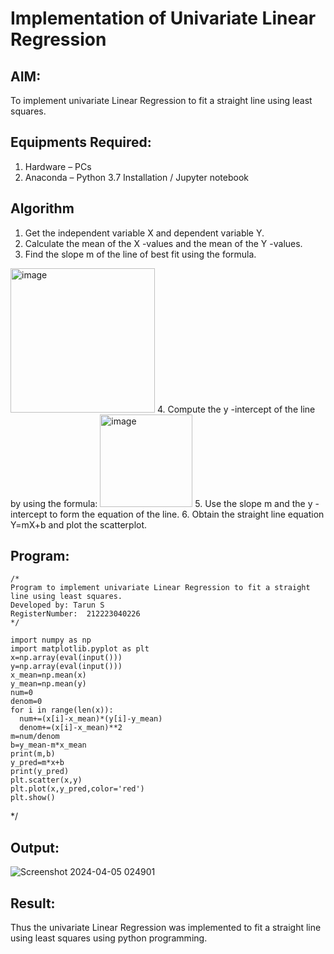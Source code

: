 # Implementation of Univariate Linear Regression
## AIM:
To implement univariate Linear Regression to fit a straight line using least squares.

## Equipments Required:
1. Hardware – PCs
2. Anaconda – Python 3.7 Installation / Jupyter notebook
   
## Algorithm
1. Get the independent variable X and dependent variable Y.
2. Calculate the mean of the X -values and the mean of the Y -values.
3. Find the slope m of the line of best fit using the formula. 
<img width="231" alt="image" src="https://user-images.githubusercontent.com/93026020/192078527-b3b5ee3e-992f-46c4-865b-3b7ce4ac54ad.png">
4. Compute the y -intercept of the line by using the formula:
<img width="148" alt="image" src="https://user-images.githubusercontent.com/93026020/192078545-79d70b90-7e9d-4b85-9f8b-9d7548a4c5a4.png">
5. Use the slope m and the y -intercept to form the equation of the line.
6. Obtain the straight line equation Y=mX+b and plot the scatterplot.



















   
## Program:
```
/*
Program to implement univariate Linear Regression to fit a straight line using least squares.
Developed by: Tarun S
RegisterNumber:  212223040226
*/
```

```
import numpy as np   
import matplotlib.pyplot as plt     
x=np.array(eval(input()))    
y=np.array(eval(input()))   
x_mean=np.mean(x)    
y_mean=np.mean(y)     
num=0    
denom=0        
for i in range(len(x)):    
  num+=(x[i]-x_mean)*(y[i]-y_mean)   
  denom+=(x[i]-x_mean)**2   
m=num/denom      
b=y_mean-m*x_mean     
print(m,b)     
y_pred=m*x+b    
print(y_pred)      
plt.scatter(x,y)       
plt.plot(x,y_pred,color='red')     
plt.show()  
```
*/      



















## Output:
![Screenshot 2024-04-05 024901](https://github.com/Tarun-2006/Find-the-best-fit-line-using-Least-Squares-Method/assets/145584190/5e8ddf0a-cacd-437c-b4ba-48321923899b)

## Result:
Thus the univariate Linear Regression was implemented to fit a straight line using least squares using python programming.

